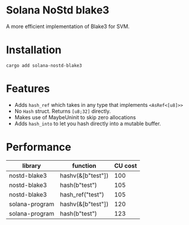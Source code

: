 # Solana NoStd blake3

A more efficient implementation of Blake3 for SVM.

# Installation

```cargo add solana-nostd-blake3```

# Features

- Adds `hash_ref` which takes in any type that implements `<AsRef<[u8]>>`
- No `Hash` struct. Returns `[u8;32]` directly.
- Makes use of MaybeUninit to skip zero allocations
- Adds `hash_into` to let you hash directly into a mutable buffer.

# Performance

| library        | function          | CU cost |
|----------------|-------------------|---------|
| nostd-blake3   | hashv(&[b"test"]) | 100     |
| nostd-blake3   | hash(b"test")     | 105     |
| nostd-blake3   | hash_ref("test")  | 105     |
| solana-program | hashv(&[b"test"]) | 120     |
| solana-program | hash(b"test")     | 123     |